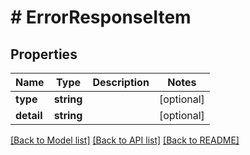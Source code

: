 # # ErrorResponseItem

## Properties

Name | Type | Description | Notes
------------ | ------------- | ------------- | -------------
**type** | **string** |  | [optional]
**detail** | **string** |  | [optional]

[[Back to Model list]](../../../README.md#models) [[Back to API list]](../../../README.md#endpoints) [[Back to README]](../../../README.md)
